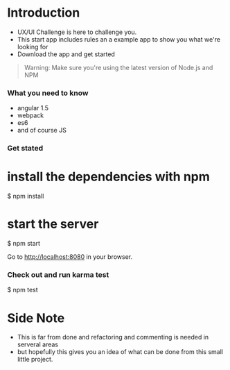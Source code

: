 # Introduction

* UX/UI Challenge is here to challenge you.
* This start app includes rules an a example app to show you what we're looking for
* Download the app and get started

>Warning: Make sure you're using the latest version of Node.js and NPM

### What you need to know
* angular 1.5
* webpack
* es6
* and of course JS

### Get stated


# install the dependencies with npm
$ npm install


# start the server
$ npm start


Go to [http://localhost:8080](http://localhost:8080) in your browser.

### Check out and run karma test
$ npm test


# Side Note

* This is far from done and refactoring and commenting is needed in serveral areas 
* but hopefully this gives you an idea of what can be done from this small little project.

